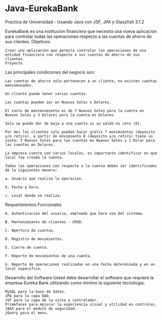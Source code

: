 Java-EurekaBank
===============

Practica de Universidad - Usando Java con JSF, JPA y Glassfish 3.1.2


EurekaBank es una institucion financiera que necesita una nueva aplicacion para controlar todas las operaciones respecto a las cuentas de ahorro de sus clientes.
Objetivos

    Crear una aplicacion que permita controlar las operaciones de una entidad financiera con respecto a sus cuentas de ahorro de sus clientes.
    Proyecto
    
Las principales condiciones del negocio son:

    Las cuentas de ahorro solo pertenecen a un cliente, no existen cuentas mancomunadas.

    Un cliente puede tener varias cuentas.

    Las cuentas pueden ser en Nuevos Soles o Dolares.

    El costo de mantenimiento es de 7 Nuevos Soles para la cuenta en Nuevos Soles y 3 Dolares para la cuenta en Dolares.

    Solo se puede dar de baja a una cuenta si su saldo es cero (0).

    Por mes los clientes solo pueden hacer gratis 7 movimientos (deposito y/o retiro), a partir de movimiento 8 (deposito y/o retiro) tiene un costo: 3 Nuevos Soles para las cuentas en Nuevos Soles y 1 Dolar para las cuentas en Dolares.

    La empresa cuenta con varios locales, es importante identificar en que local fue creada la cuenta.

    Todas las operaciones con respecto a la cuenta deben ser identificadas de la siguientes manera:

    a. Usuario que realiza la operacion.

    b. Fecha y hora.

    c. Local donde se realiza.

Requerimientos Funcionales
    
    A. Autenticacion del usuario, empleado que hara uso del sistema.
    
    B. Mantenimiento de clientes - CRUD.
    
    C. Apertura de cuentas.
    
    D. Registro de movimientos.
    
    E. Cierre de cuenta.
    
    F. Reporte de movimientos de una cuenta.
    
    G. Reporte de operaciones realizadas en una fecha determinada y en un local especifico.
    
Desarrollo del Software
Usted debe desarrollar el software que requiere la empresa Eureka Bank utilizando como minimo la siguiente tecnologia:

    MySQL para la base de datos.
    JPA para la capa DAO.
    JSF para la capa de la vista y controlador.
    Primefaces para mejorar la experiencia visual y utilidad en controles.
    JAAS para el modulo de seguridad.
    jQuery para el menu.
